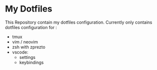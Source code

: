 # My Dotfiles

This Repository contain my dotfiles configuration.
Currently only contains dotfiles configuration for :
- tmux
- vim / neovim
- zsh with zprezto
- vscode:
  - settings
  - keybindings
